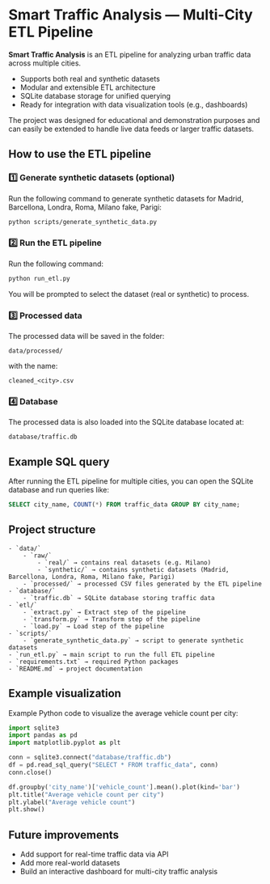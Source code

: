 # Smart Traffic Analysis — Multi-City ETL Pipeline

**Smart Traffic Analysis** is an ETL pipeline for analyzing urban traffic data across multiple cities.

- Supports both real and synthetic datasets  
- Modular and extensible ETL architecture  
- SQLite database storage for unified querying  
- Ready for integration with data visualization tools (e.g., dashboards)

The project was designed for educational and demonstration purposes and can easily be extended to handle live data feeds or larger traffic datasets.

## How to use the ETL pipeline

### 1️⃣ Generate synthetic datasets (optional)

Run the following command to generate synthetic datasets for Madrid, Barcellona, Londra, Roma, Milano fake, Parigi:

```bash
python scripts/generate_synthetic_data.py
```

### 2️⃣ Run the ETL pipeline

Run the following command:

```bash
python run_etl.py
```

You will be prompted to select the dataset (real or synthetic) to process.

### 3️⃣ Processed data

The processed data will be saved in the folder:

```
data/processed/
```

with the name:

```
cleaned_<city>.csv
```

### 4️⃣ Database

The processed data is also loaded into the SQLite database located at:

```
database/traffic.db
```

## Example SQL query

After running the ETL pipeline for multiple cities, you can open the SQLite database and run queries like:

```sql
SELECT city_name, COUNT(*) FROM traffic_data GROUP BY city_name;
```

## Project structure
```
- `data/`
    - `raw/`
        - `real/` → contains real datasets (e.g. Milano)
        - `synthetic/` → contains synthetic datasets (Madrid, Barcellona, Londra, Roma, Milano fake, Parigi)
    - `processed/` → processed CSV files generated by the ETL pipeline
- `database/`
    - `traffic.db` → SQLite database storing traffic data
- `etl/`
    - `extract.py` → Extract step of the pipeline
    - `transform.py` → Transform step of the pipeline
    - `load.py` → Load step of the pipeline
- `scripts/`
    - `generate_synthetic_data.py` → script to generate synthetic datasets
- `run_etl.py` → main script to run the full ETL pipeline
- `requirements.txt` → required Python packages
- `README.md` → project documentation
```

## Example visualization

Example Python code to visualize the average vehicle count per city:

```python
import sqlite3
import pandas as pd
import matplotlib.pyplot as plt

conn = sqlite3.connect("database/traffic.db")
df = pd.read_sql_query("SELECT * FROM traffic_data", conn)
conn.close()

df.groupby('city_name')['vehicle_count'].mean().plot(kind='bar')
plt.title("Average vehicle count per city")
plt.ylabel("Average vehicle count")
plt.show()
```

## Future improvements

- Add support for real-time traffic data via API
- Add more real-world datasets
- Build an interactive dashboard for multi-city traffic analysis
